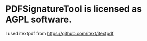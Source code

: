 # PDFSignatureTool is licensed as AGPL software.
I used itextpdf from https://github.com/itext/itextpdf
